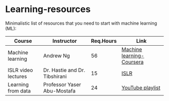 # Learning-resources
Minimalistic list of resources that you need to start with machine learning (ML):

Course | Instructor | Req.Hours | Link |
--- | --- | --- | --- |
Machine learning  | Andrew Ng | 56 |[Machine learning-Coursera](https://www.coursera.org/learn/machine-learning)
ISLR video lectures| Dr. Hastie and Dr. Tibshirani | 15 |[ISLR](https://www.dataschool.io/15-hours-of-expert-machine-learning-videos/)
|Learning from data|Professor Yaser Abu-Mostafa|24|[YouTube playlist](https://www.youtube.com/watch?v=mbyG85GZ0PI&list=PLD63A284B7615313A)|
